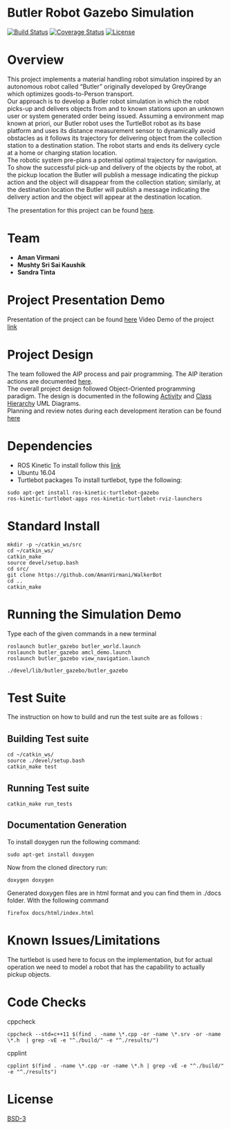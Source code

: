 # Butler Robot Gazebo  Simulation  

[![Build Status](https://travis-ci.org/stinta/butler_gazebo.svg?branch=master)](https://travis-ci.org/stinta/butler_gazebo)
[![Coverage Status](https://coveralls.io/repos/github/stinta/butler_gazebo/badge.svg?branch=master)](https://coveralls.io/github/stinta/butler_gazebo?branch=master)
[![License](https://img.shields.io/badge/License-BSD%203--Clause-blue.svg)](https://opensource.org/licenses/BSD-3-Clause)


# Overview
This project implements a material handling robot simulation inspired by an autonomous robot called “Butler” originally developed by GreyOrange which optimizes goods-to-Person transport.  
Our approach is to develop a Butler robot simulation in which the robot picks-up and delivers objects from and to known stations upon an unknown user or system generated order being issued.  Assuming a environment map known at priori, our Butler robot uses the TurtleBot robot as its base platform and uses its distance measurement sensor to dynamically avoid obstacles as it follows its trajectory for delivering object from the collection station to a destination station.  The robot starts and ends its delivery cycle at a home or charging station location.  
The robotic system pre-plans a potential optimal trajectory for navigation. To show the successful pick-up and delivery of the objects by the robot, at the pickup location the Butler will publish a message indicating the pickup action and the object will disappear from the collection station; similarly, at the destination location the Butler will publish a message indicating the delivery action and the object will appear at the destination location.  

The presentation for this project can be found [here](.).

# Team
- **Aman Virmani** 
- **Mushty Sri Sai Kaushik** 
- **Sandra Tinta**

# Project Presentation Demo
Presentation of the project can be found [here](https://docs.google.com/presentation/d/1mTpTO3ToKmhLyNpknvycvceg3DJquGKYsKFBesBz2Ys/edit?usp=sharing)
Video Demo of the project [link](https://drive.google.com/file/d/14qTYDipqx67uZgGsAohmteuUzysgYbOv/view?usp=sharing)

# Project Design

The team followed the AIP process and pair programming.  The AIP iteration actions are documented [here](https://docs.google.com/spreadsheets/d/1O8GisJ7VpNulYqH-gaPCvG_NAVHMwOyPO4F18fhpBL4/edit?ts=5ddb0c09#gid=0).  
The overall project design followed Object-Oriented programming paradigm.  The design is documented in the following [Activity](https://github.com/stinta/butler_gazebo/blob/master/UML/revised/ActivityDiagram.pdf) and [Class Hierarchy](https://github.com/stinta/butler_gazebo/blob/master/UML/revised/ClassDiagram_v2.pdf) UML Diagrams.  
Planning and review notes during each development iteration can be found [here](https://docs.google.com/document/u/0/d/1aiRbswW5R_R5Iiowr5hDhnN0nU_4OwQu9OM1Oh6o9Pk/mobilebasic)


# Dependencies
- ROS Kinetic 
To install follow this [link](http://wiki.ros.org/kinetic/Installation)
- Ubuntu 16.04
- Turtlebot packages 
To install turtlebot, type the following:
```
sudo apt-get install ros-kinetic-turtlebot-gazebo 
ros-kinetic-turtlebot-apps ros-kinetic-turtlebot-rviz-launchers
```

# Standard Install
```
mkdir -p ~/catkin_ws/src
cd ~/catkin_ws/
catkin_make
source devel/setup.bash
cd src/
git clone https://github.com/AmanVirmani/WalkerBot
cd ..
catkin_make
```

# Running the Simulation Demo
Type each of the given commands in a new terminal 
```
roslaunch butler_gazebo butler_world.launch 
roslaunch butler_gazebo amcl_demo.launch
roslaunch butler_gazebo view_navigation.launch

./devel/lib/butler_gazebo/butler_gazebo
```

#  Test Suite
The instruction on how to build and run the test suite are as follows :

## Building Test suite
  ```
  cd ~/catkin_ws/
  source ./devel/setup.bash
  catkin_make test
  ```
## Running Test suite
  ```
  catkin_make run_tests
  ```


## Documentation Generation
To install doxygen run the following command:
```
sudo apt-get install doxygen
```
Now from the cloned directory run:
```
doxygen doxygen
```
Generated doxygen files are in html format and you can find them in ./docs folder. With the following command
```
firefox docs/html/index.html
```

# Known Issues/Limitations
The turtlebot is used here to focus on the implementation, but for actual operation we need to model a robot that has the capability to actually pickup objects.

# Code Checks
cppcheck
```
cppcheck --std=c++11 $(find . -name \*.cpp -or -name \*.srv -or -name \*.h  | grep -vE -e "^./build/" -e "^./results/")
```
cpplint
```
cpplint $(find . -name \*.cpp -or -name \*.h | grep -vE -e "^./build/" -e "^./results")
```
# License
[BSD-3](https://opensource.org/licenses/BSD-3-Clause)

